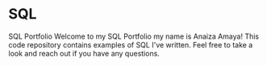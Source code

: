 # SQL
SQL Portfolio
Welcome to my SQL Portfolio my name is Anaiza Amaya! This code repository contains examples of SQL I've written. Feel free to take a look and reach out if you have any questions.
